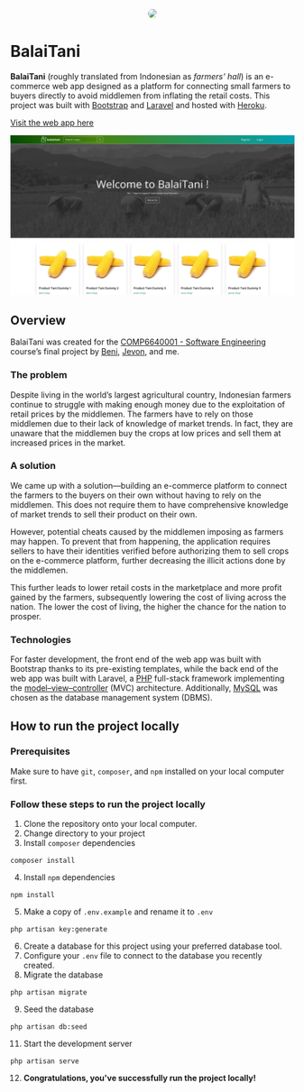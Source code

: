 <p align="center"><a href="https://balaitani.herokuapp.com" target="_blank"><img src="https://user-images.githubusercontent.com/86874779/170532707-b433d519-3817-4218-a051-892bb51adc4d.png" width="400" style="border-radius:10px;"></a></p>

# BalaiTani
**BalaiTani** (roughly translated from Indonesian as *farmers' hall*) is an e-commerce web app designed as a platform for connecting small farmers to buyers directly to avoid middlemen from inflating the retail costs. This project was built with [Bootstrap](https://getbootstrap.com/) and [Laravel](https://laravel.com/) and hosted with [Heroku](https://www.heroku.com/).

[Visit the web app here](http://balaitani.herokuapp.com/)

![BalaiTani](preview.png)

## Overview
BalaiTani was created for the [COMP6640001 - Software Engineering](https://curriculum.binus.ac.id/course/COMP6640/) course’s final project by [Beni](https://github.com/beni2704), [Jevon](https://github.com/je-von), and me.

### The problem

Despite living in the world’s largest agricultural country, Indonesian farmers continue to struggle with making enough money due to the exploitation of retail prices by the middlemen. The farmers have to rely on those middlemen due to their lack of knowledge of market trends. In fact, they are unaware that the middlemen buy the crops at low prices and sell them at increased prices in the market.

### A solution

We came up with a solution—building an e-commerce platform to connect the farmers to the buyers on their own without having to rely on the middlemen. This does not require them to have comprehensive knowledge of market trends to sell their product on their own.

However, potential cheats caused by the middlemen imposing as farmers may happen. To prevent that from happening, the application requires sellers to have their identities verified before authorizing them to sell crops on the e-commerce platform, further decreasing the illicit actions done by the middlemen.

This further leads to lower retail costs in the marketplace and more profit gained by the farmers, subsequently lowering the cost of living across the nation. The lower the cost of living, the higher the chance for the nation to prosper.

### Technologies

For faster development, the front end of the web app was built with Bootstrap thanks to its pre-existing templates, while the back end of the web app was built with Laravel, a [PHP](https://www.php.net/) full-stack framework implementing the [model–view–controller](https://en.wikipedia.org/wiki/Model–view–controller) (MVC) architecture. Additionally, [MySQL](https://www.mysql.com) was chosen as the database management system (DBMS).

## How to run the project locally

### Prerequisites
 Make sure to have `git`, `composer`, and `npm` installed on your local computer first.

### Follow these steps to run the project locally
1. Clone the repository onto your local computer. 
2. Change directory to your project
3. Install `composer` dependencies
```git 
composer install
```
4. Install `npm` dependencies
```
npm install
```
5. Make a copy of `.env.example` and rename it to `.env`
```
php artisan key:generate
```
6. Create a database for this project using your preferred database tool.
7. Configure your `.env` file to connect to the database you recently created.
8. Migrate the database
```
php artisan migrate
```
9. Seed the database
```
php artisan db:seed
```
11. Start the development server
```
php artisan serve
```
12. **Congratulations, you've successfully run the project locally!**

